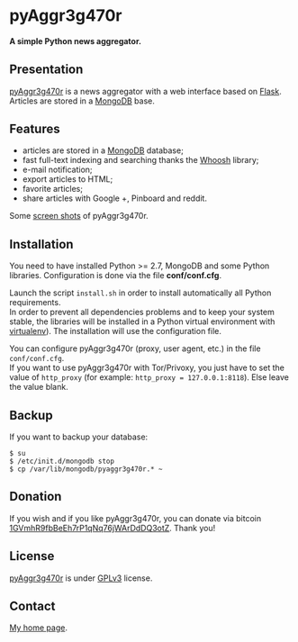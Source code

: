 pyAggr3g470r
============

#### A simple Python news aggregator.

Presentation
------------
[pyAggr3g470r](https://bitbucket.org/cedricbonhomme/pyaggr3g470r/) is a news aggregator with a web interface
based on [Flask](http://flask.pocoo.org/). Articles are stored in a [MongoDB](http://api.mongodb.org/python/current/) base.

Features
------------

* articles are stored in a [MongoDB](http://www.mongodb.org/) database;
* fast full-text indexing and searching thanks the [Whoosh](https://bitbucket.org/mchaput/whoosh) library;
* e-mail notification;
* export articles to HTML;
* favorite articles;
* share articles with Google +, Pinboard and reddit.

Some [screen shots](https://plus.google.com/u/0/photos/106973022319954455496/albums/5449733578800221153) of pyAggr3g470r.

Installation
------------

You need to have installed Python >= 2.7, MongoDB and some Python libraries.
Configuration is done via the file **conf/conf.cfg**.

Launch the script ``install.sh`` in order to install automatically all Python requirements.  
In order to prevent all dependencies problems and to keep your system stable, the libraries will be
installed in a Python virtual environment with [virtualenv](http://www.virtualenv.org)).
The installation will use the configuration file.

You can configure pyAggr3g470r (proxy, user agent, etc.) in the file ``conf/conf.cfg``.  
If you want to use pyAggr3g470r with Tor/Privoxy, you just have to set the value of
``http_proxy`` (for example: ``http_proxy = 127.0.0.1:8118``). Else leave the value blank.

Backup
------

If you want to backup your database:

    $ su
    $ /etc/init.d/mongodb stop
    $ cp /var/lib/mongodb/pyaggr3g470r.* ~

Donation
--------
If you wish and if you like pyAggr3g470r, you can donate via bitcoin
[1GVmhR9fbBeEh7rP1qNq76jWArDdDQ3otZ](https://blockexplorer.com/address/1GVmhR9fbBeEh7rP1qNq76jWArDdDQ3otZ).
Thank you!

License
-------
[pyAggr3g470r](https://bitbucket.org/cedricbonhomme/pyaggr3g470r/) is under [GPLv3](http://www.gnu.org/licenses/gpl-3.0.txt) license.

Contact
-------
[My home page](http://cedricbonhomme.org/).
